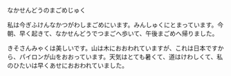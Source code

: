 ﻿---
layout: post
category: testing
tagline: testing japanese text
tags: 
  - testing
  - japanese
published: true
---

なかせんどうのまごめじゅく

私は今ぎふけんなかつがわしまごめにいます。みんしゅくにとまっています。今朝、早く起きて、なかせんどうでつまごへ歩いて、午後まごめへ帰りました。

きそさんみゃくは美しいです。山は木におおわれていますが、これは日本ですから、パイロンが山をおおっています。天気はとても暑くて、道はけわしくて、私のひたいは早くあせにおおわれていました。
